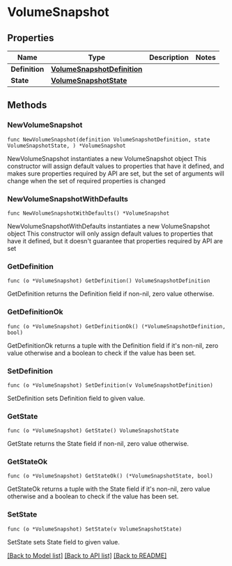 # VolumeSnapshot

## Properties

Name | Type | Description | Notes
------------ | ------------- | ------------- | -------------
**Definition** | [**VolumeSnapshotDefinition**](VolumeSnapshotDefinition.md) |  | 
**State** | [**VolumeSnapshotState**](VolumeSnapshotState.md) |  | 

## Methods

### NewVolumeSnapshot

`func NewVolumeSnapshot(definition VolumeSnapshotDefinition, state VolumeSnapshotState, ) *VolumeSnapshot`

NewVolumeSnapshot instantiates a new VolumeSnapshot object
This constructor will assign default values to properties that have it defined,
and makes sure properties required by API are set, but the set of arguments
will change when the set of required properties is changed

### NewVolumeSnapshotWithDefaults

`func NewVolumeSnapshotWithDefaults() *VolumeSnapshot`

NewVolumeSnapshotWithDefaults instantiates a new VolumeSnapshot object
This constructor will only assign default values to properties that have it defined,
but it doesn't guarantee that properties required by API are set

### GetDefinition

`func (o *VolumeSnapshot) GetDefinition() VolumeSnapshotDefinition`

GetDefinition returns the Definition field if non-nil, zero value otherwise.

### GetDefinitionOk

`func (o *VolumeSnapshot) GetDefinitionOk() (*VolumeSnapshotDefinition, bool)`

GetDefinitionOk returns a tuple with the Definition field if it's non-nil, zero value otherwise
and a boolean to check if the value has been set.

### SetDefinition

`func (o *VolumeSnapshot) SetDefinition(v VolumeSnapshotDefinition)`

SetDefinition sets Definition field to given value.


### GetState

`func (o *VolumeSnapshot) GetState() VolumeSnapshotState`

GetState returns the State field if non-nil, zero value otherwise.

### GetStateOk

`func (o *VolumeSnapshot) GetStateOk() (*VolumeSnapshotState, bool)`

GetStateOk returns a tuple with the State field if it's non-nil, zero value otherwise
and a boolean to check if the value has been set.

### SetState

`func (o *VolumeSnapshot) SetState(v VolumeSnapshotState)`

SetState sets State field to given value.



[[Back to Model list]](../README.md#documentation-for-models) [[Back to API list]](../README.md#documentation-for-api-endpoints) [[Back to README]](../README.md)


